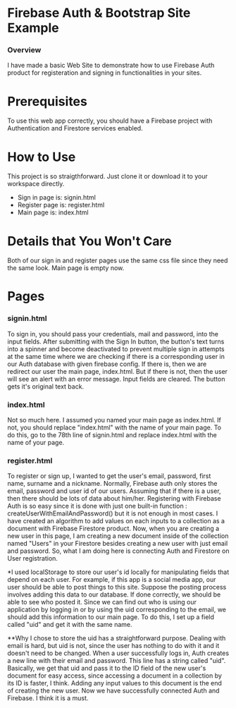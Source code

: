 # Firebase Auth & Bootstrap Site Example
### Overview
I have made a basic Web Site to demonstrate how to use Firebase Auth product for registeration and signing in functionalities in your sites.

# Prerequisites
To use this web app correctly, you should have a Firebase project with Authentication and Firestore services enabled.

# How to Use
This project is so straigthforward. Just clone it or download it to your workspace directly.

- Sign in page is: signin.html
- Register page is: register.html
- Main page is: index.html

# Details that You Won't Care
Both of our sign in and register pages use the same css file since they need the same look. 
Main page is empty now.

# Pages

### signin.html
To sign in, you should pass your credentials, mail and password, into the input fields. After submitting with the Sign In button, the button's text turns into a spinner and become deactivated to prevent multiple sign in attempts at the same time where we are checking if there is a corresponding user in our Auth database with given firebase config. 
If there is, then we are redirect our user the main page, index.html. But if there is not, then the user will see an alert with an error message. Input fields are cleared. The button gets it's original text back.

### index.html
Not so much here. I assumed you named your main page as index.html. If not, you should replace "index.html" with the name of your main page. To do this, go to the 78th line of signin.html and replace index.html with the name of your page. 

### register.html
To register or sign up, I wanted to get the user's email, password, first name, surname and a nickname. Normally, Firebase auth only stores the email, password and user id of our users. Assuming that if there is a user, then there should be lots of data about him/her. Registering with Firebase Auth is so easy since it is done with just one built-in function : createUserWithEmailAndPassword() but it is not enough in most cases. I have created an algorithm to add values on each inputs to a collection as a document with Firebase Firestore product. Now, when you are creating a new user in this page, I am creating a new document inside of the collection named "Users" in your Firestore besides creating a new user with just email and password. So, what I am doing here is connecting Auth and Firestore on User registration.


*I used localStorage to store our user's id locally for manipulating fields that depend on each user. For example, if this app is a social media app, our user should be able to post things to this site. Suppose the posting process involves adding this data to our database. If done correctly, we should be able to see who posted it. Since we can find out who is using our application by logging in or by using the uid corresponding to the email, we should add this information to our main page. To do this, I set up a field called "uid" and get it with the same name.

**Why I chose to store the uid has a straightforward purpose. Dealing with email is hard, but uid is not, since the user has nothing to do with it and it doesn't need to be changed. When a user successfully logs in, Auth creates a new line with their email and password. This line has a string called "uid". Basically, we get that uid and pass it to the ID field of the new user's document for easy access, since accessing a document in a collection by its ID is faster, I think. Adding any input values to this document is the end of creating the new user. Now we have successfully connected Auth and Firebase. I think it is a must.

